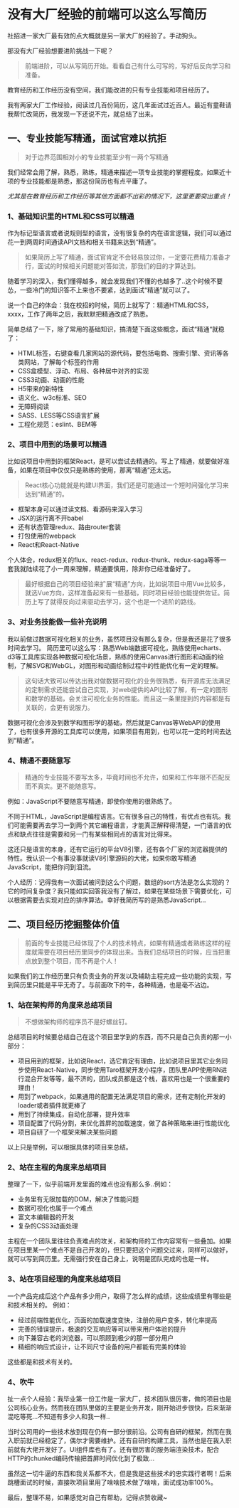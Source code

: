 # 没有大厂经验的前端可以这么写简历

社招进一家大厂最有效的点大概就是另一家大厂的经验了。手动狗头。

那没有大厂经验想要进阶挑战一下呢？
> 前端进阶，可以从写简历开始。看看自己有什么可写的，写好后反向学习和准备。

教育经历和工作经历没有空间，我们能改进的只有专业技能和项目经历了。

我有两家大厂工作经验，阅读过几百份简历，这几年面试过近百人。最近有童鞋请我帮忙改简历，我发现一下还说不完，就总结了出来。

## 一、专业技能写精通，面试官难以抗拒

> 对于边界范围相对小的专业技能至少有一两个写精通

我们经常会用了解，熟悉，熟练，精通来描述一项专业技能的掌握程度。如果近十项的专业技能都是熟悉，那这份简历也有点平庸了。

*尤其是在教育经历和工作经历等其他方面都不出彩的情况下，这里更要突出重点！*

### 1、基础知识里的HTML和CSS可以精通
作为标记型语言或者说规则型的语言，没有很复杂的内在语言逻辑，我们可以通过花一到两周时间通读API文档和相关书籍来达到“精通”。

> 如果简历上写了精通，面试官肯定不会轻易放过你，一定要花费精力准备才行，面试的时候相关问题能对答如流，那我们的目的才算达到。

随着学习的深入，我们懂得越多，就会发现我们不懂的也越多了..这个时候不要怂，一些冷门的知识答不上来也不要紧，达到面试“精通”就可以了。

说一个自己的体会：我在校招的时候，简历上就写了：精通HTML和CSS，xxxx，工作了两年之后，我默默把精通改成了熟悉。

简单总结了一下，除了常用的基础知识，搞清楚下面这些概念，面试“精通“就稳了：

* HTML标签，右键查看几家网站的源代码，要包括电商、搜索引擎、资讯等各类网站，了解每个标签的作用
* CSS盒模型、浮动、布局、各种居中对齐的实现
* CSS3动画、动画的性能
* H5带来的新特性
* 语义化、w3c标准、SEO
* 无障碍阅读
* SASS、LESS等CSS语言扩展
* 工程化规范：eslint、BEM等


### 2、项目中用到的场景可以精通
比如说项目中用到的框架React，是可以尝试去精通的。写上了精通，就要做好准备，如果在项目中仅仅只是熟练的使用，那离“精通”还太远。

> React核心功能就是构建UI界面，我们还是可能通过一个短时间强化学习来达到“精通”的。

* 框架本身可以通过读文档、看源码来深入学习
* JSX的运行离不开babel
* 还有状态管理redux、路由router套装
* 打包使用的webpack
* React和React-Native

个人体会，redux相关的flux、react-redux、redux-thunk、redux-saga等等一套我就陆续花了小一周来理解，精通要慎用，除非你已经准备好了。

> 最好根据自己的项目经验来扩展“精通”方向，比如说项目中用Vue比较多，就选Vue方向，这样准备起来有一些基础，同时项目经验也能提供佐证。简历上写了就得反向过来驱动去学习，这个也是一个进阶的路线。


### 3、对业务技能做一些补充说明

我以前做过数据可视化相关的业务，虽然项目没有那么复杂，但是我还是花了很多时间去学习。
简历里可以这么写：熟悉Web端数据可视化，熟练使用echarts、d3等工具库实现各种数据可视化场景，熟练的使用Canvas进行图形和动画的绘制，了解SVG和WebGL，对图形和动画绘制过程中的性能优化有一定的理解。

> 这句话大致可以传达出我对做数据可视化的业务很熟悉，有开源库无法满足的定制需求还能尝试自己实现，对web提供的API比较了解，有一定的图形和数学的基础，会关注可视化业务的性能。而且这一条里提到的内容都是有关联的，会更有说服力。

数据可视化会涉及到数学和图形学的基础，然后就是Canvas等WebAPI的使用了，也有很多开源的工具库可以使用，如果项目有用到，也可以花一定的时间去达到“精通”。

### 4、精通不要随意写

> 精通的专业技能不要写太多，毕竟时间也不允许，如果和工作年限不匹配反而不真实。更不能随意写。

例如：JavaScript不要随意写精通，即使你使用的很熟练了。

不同于HTML，JavaScript是编程语言。它有很多自己的特性，有优点也有坑。我们可能需要再去学习一到两个其它编程语言，才能真正解释得清楚，一门语言的优点和缺点往往是需要和另一门有某些相同点的语言对比得来。

这还只是语言的本身，还有它运行的平台V8引擎，还有各个厂家的浏览器提供的特性。我认识一个有事没事就读V8引擎源码的大佬，如果你敢写精通JavaScript，能把你问到泪流。

个人经历：记得我有一次面试被问到这么个问题，数组的sort方法是怎么实现的？它的时间复杂度？我只能如实回答我没有了解过，如果在某些场景下需要优化，可以根据需要去实现对应的排序算法。幸好我简历写的是熟悉JavaScript...

## 二、项目经历挖掘整体价值

> 前面的专业技能已经体现了个人的技术特点，如果有精通或者熟练这样的程度就需要在项目经历里同步的体现出来。当我们总结项目的时候，应当把重点放到整个项目，而不再是个人！

如果我们的工作经历里只有负责业务的开发以及辅助主程完成一些功能的实现，写到简历里只能是平平无奇了。与前面吹下的牛，各种精通，也是毫不沾边。

### 1、站在架构师的角度来总结项目

> 不想做架构师的程序员不是好螺丝钉。

总结项目的时候要总结自己在这个项目里学到的东西，而不只是自己负责的那一小部分：

* 项目用到的框架，比如说React，选它肯定有理由，比如说项目里其它业务同步使用React-Native，同步使用Taro框架开发小程序，团队里APP使用RN进行混合开发等等，最不济的，团队成员都是这个栈，喜欢用也是一个很重要的理由！
* 用到了webpack，如果通用的配置无法满足项目的需求，还有定制化开发的loader或者插件就更棒了
* 用到了持续集成，自动化部署，提升效率
* 项目配置了代码分割，来优化首屏的加载速度，做了各种策略来进行性能优化
* 项目自研了一个框架来解决某些问题

以上只是举例，可以根据具体的项目来总结。

### 2、站在主程的角度来总结项目
整理了一下，似乎前端开发里面的难点也没有那么多..例如：

* 业务里有无限加载的DOM，解决了性能问题
* 数据可视化也属于一个难点
* 富文本编辑器的开发
* 复杂的CSS3动画处理

主程在一个团队里往往负责难点的攻关，和架构师的工作内容常有一些叠加。如果在项目里某一个难点不是自己开发的，但只要把这个问题交过来，同样可以做好，就可以写到简历里。无需强行安在自己身上，说明是团队完成的也是一样。

### 3、站在项目经理的角度来总结项目

一个产品完成后这个产品有多少用户，取得了怎么样的成绩，这些成绩里有哪些是和技术相关的。
例如：
* 经过前端性能优化，页面的加载速度变快，注册的用户变多，转化率提高
* 完善的错误提示，极速的交互响应等可以带来用户体验的提升
* 向下兼容古老的浏览器，可以照顾到极少的那一部分用户
* 精细的响应式设计，让不同尺寸设备的用户都能有完美的体验

这些都是和技术有关的。

### 4、吹牛
扯一点个人经验：我毕业第一份工作是一家大厂，技术团队很厉害，做的项目也是公司核心业务。然而我在团队里做的主要是业务开发，刚开始进步很快，后来渐渐混吃等死...不知道有多少人和我一样..

当时公司用的一些技术放到现在仍有一部分很前沿。公司有自研的框架，然而在我入职前就已经稳定了，偶尔才需要维护。还有自研的构建工具，当然也是在我入职前就有大佬开发好了。UI组件库也有了。还有很厉害的服务端渲染技术，配合HTTP的chunked编码传输把首屏时间优化到了极致...

虽然这一切牛逼的东西和我关系都不大，但是我是这些技术的忠实践行者啊！后来跳槽面试的时候，直接吹项目里用了啥啥技术做了啥啥，面试成功率100%。


最后，整理不易，如果感觉对自己有帮助，记得点赞收藏~